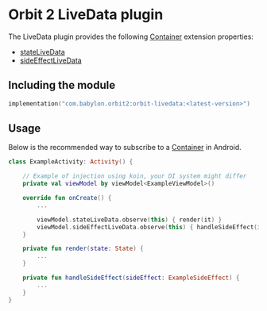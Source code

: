 # Orbit 2 LiveData plugin

The LiveData plugin provides the following
[Container](../orbit-2-core/src/main/java/com/babylon/orbit2/Container.kt)
extension properties:

- [stateLiveData](src/main/java/com/babylon/orbit2/LiveDataPlugin.kt#stateLiveData)
- [sideEffectLiveData](src/main/java/com/babylon/orbit2/LiveDataPlugin.kt#sideEffectLiveData)

## Including the module

```kotlin
implementation("com.babylon.orbit2:orbit-livedata:<latest-version>")
```

## Usage

Below is the recommended way to subscribe to a
[Container](../orbit-2-core/src/main/java/com/babylon/orbit2/Container.kt) in
Android.

``` kotlin
class ExampleActivity: Activity() {

    // Example of injection using koin, your DI system might differ
    private val viewModel by viewModel<ExampleViewModel>()

    override fun onCreate() {
        ...

        viewModel.stateLiveData.observe(this) { render(it) }
        viewModel.sideEffectLiveData.observe(this) { handleSideEffect(it) }
    }

    private fun render(state: State) {
        ...
    }

    private fun handleSideEffect(sideEffect: ExampleSideEffect) {
        ...
    }
}

```
